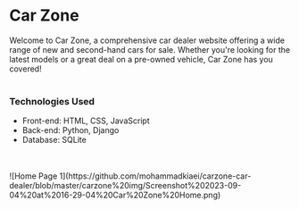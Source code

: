 # Car Zone
Welcome to Car Zone, a comprehensive car dealer website offering a wide range of new and second-hand cars for sale. Whether you're looking for the latest models or a great deal on a pre-owned vehicle, Car Zone has you covered!
<br/>
<br/>
### Technologies Used
- Front-end: HTML, CSS, JavaScript
- Back-end: Python, Django
- Database: SQLite
<br/>
<br/>
![Home Page 1](https://github.com/mohammadkiaei/carzone-car-dealer/blob/master/carzone%20img/Screenshot%202023-09-04%20at%2016-29-04%20Car%20Zone%20Home.png)
